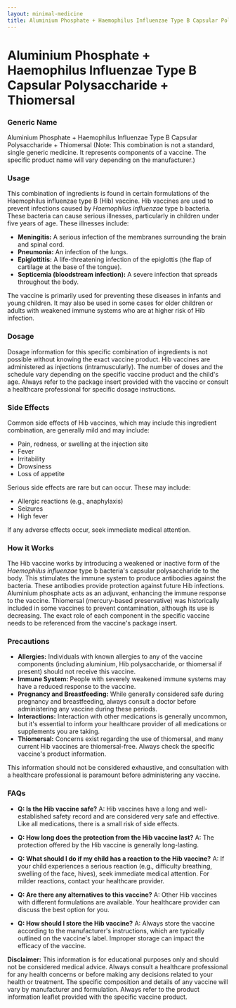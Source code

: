 ```yaml
---
layout: minimal-medicine
title: Aluminium Phosphate + Haemophilus Influenzae Type B Capsular Polysaccharide + Thiomersal
---
```


# Aluminium Phosphate + Haemophilus Influenzae Type B Capsular Polysaccharide + Thiomersal
### Generic Name

Aluminium Phosphate + Haemophilus Influenzae Type B Capsular Polysaccharide + Thiomersal (Note: This combination is not a standard, single generic medicine.  It represents components of a vaccine.  The specific product name will vary depending on the manufacturer.)


### Usage

This combination of ingredients is found in certain formulations of the Haemophilus influenzae type B (Hib) vaccine.  Hib vaccines are used to prevent infections caused by *Haemophilus influenzae* type b bacteria.  These bacteria can cause serious illnesses, particularly in children under five years of age.  These illnesses include:

* **Meningitis:**  A serious infection of the membranes surrounding the brain and spinal cord.
* **Pneumonia:** An infection of the lungs.
* **Epiglottitis:**  A life-threatening infection of the epiglottis (the flap of cartilage at the base of the tongue).
* **Septicemia (bloodstream infection):** A severe infection that spreads throughout the body.

The vaccine is primarily used for preventing these diseases in infants and young children.  It may also be used in some cases for older children or adults with weakened immune systems who are at higher risk of Hib infection.


### Dosage

Dosage information for this specific combination of ingredients is not possible without knowing the exact vaccine product.  Hib vaccines are administered as injections (intramuscularly).  The number of doses and the schedule vary depending on the specific vaccine product and the child's age.  Always refer to the package insert provided with the vaccine or consult a healthcare professional for specific dosage instructions.


### Side Effects

Common side effects of Hib vaccines, which may include this ingredient combination, are generally mild and may include:

* Pain, redness, or swelling at the injection site
* Fever
* Irritability
* Drowsiness
* Loss of appetite

Serious side effects are rare but can occur. These may include:

* Allergic reactions (e.g., anaphylaxis)
* Seizures
* High fever


If any adverse effects occur, seek immediate medical attention.


### How it Works

The Hib vaccine works by introducing a weakened or inactive form of the *Haemophilus influenzae* type b bacteria's capsular polysaccharide to the body.  This stimulates the immune system to produce antibodies against the bacteria.  These antibodies provide protection against future Hib infections.  Aluminium phosphate acts as an adjuvant, enhancing the immune response to the vaccine.  Thiomersal (mercury-based preservative) was historically included in some vaccines to prevent contamination, although its use is decreasing. The exact role of each component in the specific vaccine needs to be referenced from the vaccine's package insert.


### Precautions

* **Allergies:** Individuals with known allergies to any of the vaccine components (including aluminium, Hib polysaccharide, or thiomersal if present) should not receive this vaccine.
* **Immune System:** People with severely weakened immune systems may have a reduced response to the vaccine.
* **Pregnancy and Breastfeeding:** While generally considered safe during pregnancy and breastfeeding, always consult a doctor before administering any vaccine during these periods.
* **Interactions:**  Interaction with other medications is generally uncommon, but it's essential to inform your healthcare provider of all medications or supplements you are taking.
* **Thiomersal:**  Concerns exist regarding the use of thiomersal, and many current Hib vaccines are thiomersal-free. Always check the specific vaccine's product information.

This information should not be considered exhaustive, and consultation with a healthcare professional is paramount before administering any vaccine.


### FAQs

* **Q: Is the Hib vaccine safe?** A:  Hib vaccines have a long and well-established safety record and are considered very safe and effective.  Like all medications, there is a small risk of side effects.

* **Q: How long does the protection from the Hib vaccine last?** A: The protection offered by the Hib vaccine is generally long-lasting.

* **Q: What should I do if my child has a reaction to the Hib vaccine?** A: If your child experiences a serious reaction (e.g., difficulty breathing, swelling of the face, hives), seek immediate medical attention.  For milder reactions, contact your healthcare provider.

* **Q: Are there any alternatives to this vaccine?** A: Other Hib vaccines with different formulations are available.  Your healthcare provider can discuss the best option for you.

* **Q: How should I store the Hib vaccine?** A: Always store the vaccine according to the manufacturer's instructions, which are typically outlined on the vaccine's label.  Improper storage can impact the efficacy of the vaccine.


**Disclaimer:** This information is for educational purposes only and should not be considered medical advice. Always consult a healthcare professional for any health concerns or before making any decisions related to your health or treatment.  The specific composition and details of any vaccine will vary by manufacturer and formulation. Always refer to the product information leaflet provided with the specific vaccine product.
